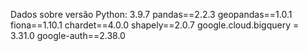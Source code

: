 Dados sobre versão
Python: 3.9.7
pandas==2.2.3
geopandas==1.0.1
fiona==1.10.1
chardet==4.0.0
shapely==2.0.7
google.cloud.bigquery = 3.31.0
google-auth==2.38.0
